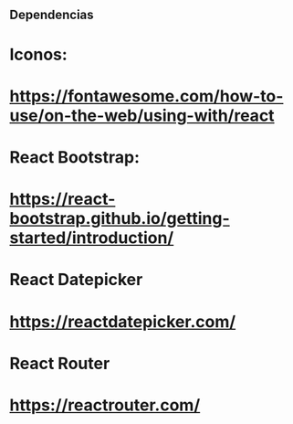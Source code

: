 ## Dependencias

# Iconos:
# https://fontawesome.com/how-to-use/on-the-web/using-with/react

# React Bootstrap:
# https://react-bootstrap.github.io/getting-started/introduction/

# React Datepicker
# https://reactdatepicker.com/

# React Router
# https://reactrouter.com/